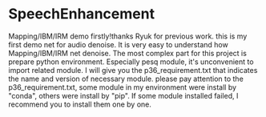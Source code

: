 # SpeechEnhancement
Mapping/IBM/IRM demo
firstly!thanks Ryuk for previous work.
this is my first demo net for audio denoise.
It is very easy to understand how Mapping/IBM/IRM net denoise.
The most complex part for this project is prepare python environment.
Especially pesq module, it's unconvenient to import related module.
I will give you the p36_requirement.txt that indicates the name and version of necessary module.
please pay attention to the p36_requirement.txt, 
some module in my environment were install by "conda", others were install by "pip".
If some module installed failed, I recommend you to install them one by one.
